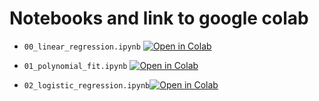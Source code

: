 # Notebooks and link to google colab

- `00_linear_regression.ipynb`
<a href="https://githubtocolab.com/BorjaRequena/Neural-Network-Course/blob/master/lecture_nbs/00_linear_regression.ipynb" target="_parent"><img src="https://colab.research.google.com/assets/colab-badge.svg" alt="Open in Colab"/></a>

- `01_polynomial_fit.ipynb` <a href="https://githubtocolab.com/BorjaRequena/Neural-Network-Course/blob/master/lecture_nbs/01_polynomial_fit.ipynb" target="_parent"><img src="https://colab.research.google.com/assets/colab-badge.svg" alt="Open in Colab"/></a>

- `02_logistic_regression.ipynb`<a href="https://colab.research.google.com/github/BorjaRequena/Neural-Network-Course/blob/master/lecture_nbs/02_logistic_regression.ipynb" target="_parent"><img src="https://colab.research.google.com/assets/colab-badge.svg" alt="Open in Colab"/></a>